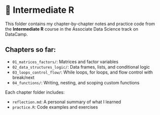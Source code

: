 # 📘 Intermediate R

This folder contains my chapter-by-chapter notes and practice code from the **Intermediate R** course in the Associate Data Science track on DataCamp.

## Chapters so far:
- `01_matrices_factors/`: Matrices and factor variables
- `02_data_structures_logic/`: Data frames, lists, and conditional logic
- `03_loops_control_flow/`: While loops, for loops, and flow control with break/next
- `04_functions/`: Writing, nesting, and scoping custom functions

Each chapter folder includes:
- `reflection.md`: A personal summary of what I learned
- `practice.R`: Code examples and exercises
